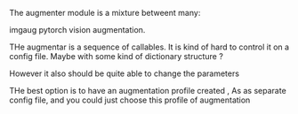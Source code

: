 
The augmenter module is a mixture betweent many:

imgaug
pytorch vision augmentation.


THe augmentar is a sequence of callables.
It is kind of hard to control it on a config file. 
Maybe with some kind of dictionary structure ?

However it also should be quite able to change the parameters

THe best option is to have an augmentation profile created , As as separate
config file, and you could just choose this profile of augmentation
